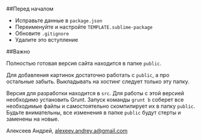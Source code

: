##Перед началом

* Исправьте данные в `package.json`
* Переименуйте и настройте `TEMPLATE.sublime-package`
* Обновите `.gitignore`
* Удалите это вступление

##Важно

Полностью готовая версия сайта находится в папке `public`. 

Для добавления картинок достаточно работать с `public`, а про остальные забыть. Выкладывать на хостинг следует только эту папку.

Версия для разработки находится в `src`. Для работы с этой версией необходимо установить Grunt. Запуск команды `grunt b` соберет все необходимые файлы и самостоятельно скомпилирует их в папку  `public`. Будьте внимательны, все изменения в папке `public` будут стерты и заменены на новые.


Алексеев Андрей,
alexeev.andrey.a@gmail.com
